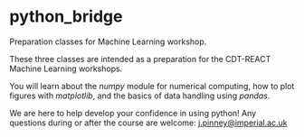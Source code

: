 # python_bridge
Preparation classes for Machine Learning workshop.

These three classes are intended as a preparation for the CDT-REACT Machine Learning workshops.

You will learn about the *numpy* module for numerical computing, how to plot figures with *matplotlib*, and the basics of data handling using *pandas*.

We are here to help develop your confidence in using python! Any questions during or after the course are welcome: j.pinney@imperial.ac.uk